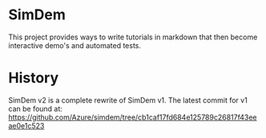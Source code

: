 # SimDem

This project provides ways to write tutorials in markdown that then become interactive demo's and automated tests. 

# History

SimDem v2 is a complete rewrite of SimDem v1.  The latest commit for v1 can be found at:
https://github.com/Azure/simdem/tree/cb1caf17fd684e125789c26817f43eeae0e1c523

